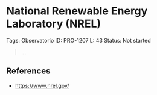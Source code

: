 # National Renewable Energy Laboratory (NREL)

Tags: Observatorio
ID: PRO-1207
L: 43
Status: Not started

> …
> 

## References

- https://www.nrel.gov/